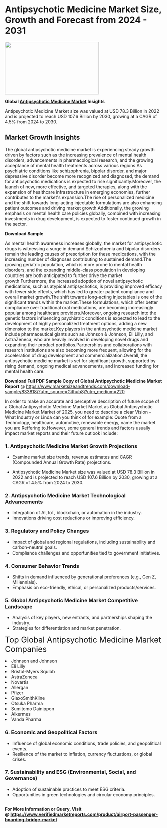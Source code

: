 <H1>Antipsychotic Medicine Market Size, Growth and Forecast from 2024 - 2031</H1><img class="aligncenter size-medium wp-image-584254" src="https://thirdeyenews.in/wp-content/uploads/2024/09/Global-Market-Research-300x168.jpeg" alt="" width="300" height="168" /><p><strong>Global&nbsp;<a href="https://www.marketsizeandtrends.com/download-sample/833818/?utm_source=Github8j?utm_medium=220">Antipsychotic Medicine Market</a> Insights</strong></p><p>Antipsychotic Medicine Market size was valued at USD 78.3 Billion in 2022 and is projected to reach USD 107.6 Billion by 2030, growing at a CAGR of 4.5% from 2024 to 2030.</p><p><h2>Market Growth Insights</h2> <p>The global antipsychotic medicine market is experiencing steady growth driven by factors such as the increasing prevalence of mental health disorders, advancements in pharmacological research, and the growing acceptance of mental health treatments across various regions.As psychiatric conditions like schizophrenia, bipolar disorder, and major depressive disorder become more recognized and diagnosed, the demand for antipsychotic medications is expected to rise significantly.Moreover, the launch of new, more effective, and targeted therapies, along with the expansion of healthcare infrastructure in emerging economies, further contributes to the market's expansion.The rise of personalized medicine and the shift towards long-acting injectable formulations are also enhancing patient outcomes and driving market growth.Additionally, the growing emphasis on mental health care policies globally, combined with increasing investments in drug development, is expected to foster continued growth in the sector.</p> <p><strong>Download Sample</strong></p> <p>As mental health awareness increases globally, the market for antipsychotic drugs is witnessing a surge in demand.Schizophrenia and bipolar disorders remain the leading causes of prescription for these medications, with the increasing number of diagnoses contributing to sustained demand.The growing geriatric population, which is more prone to mental health disorders, and the expanding middle-class population in developing countries are both anticipated to further drive the market growth.Furthermore, the increased adoption of novel antipsychotic medications, such as atypical antipsychotics, is providing improved efficacy with fewer side effects, which has led to greater patient compliance and overall market growth.The shift towards long-acting injectables is one of the significant trends within the market.These formulations, which offer better compliance over traditional oral medications, are becoming increasingly popular among healthcare providers.Moreover, ongoing research into the genetic factors influencing psychiatric conditions is expected to lead to the development of highly personalized treatment options, adding a new dimension to the market.Key players in the antipsychotic medicine market include pharmaceutical giants such as Johnson & Johnson, Eli Lilly, and AstraZeneca, who are heavily involved in developing novel drugs and expanding their product portfolios.Partnerships and collaborations with research institutions are also becoming more frequent, allowing for the acceleration of drug development and commercialization.Overall, the antipsychotic medicine market is set for significant growth, supported by rising demand, ongoing medical advancements, and increased funding for mental health care.</p> <p><span class=""><strong>Download Full PDF Sample Copy of Global Antipsychotic Medicine Market Report</strong> @ <a href="https://www.marketsizeandtrends.com/download-sample/833818/?utm_source=Github8j?utm_medium=220" target="_blank">https://www.marketsizeandtrends.com/download-sample/833818/?utm_source=Github8j?utm_medium=220</a></span></p><p>In order to make an accurate and perceptive description of future scope of a Global&nbsp;Antipsychotic Medicine Market Market as Global&nbsp;Antipsychotic Medicine Market Market of 2025, you need to describe a clear Vision &ndash; What Industry or Linda can you think of for example: Quote from a Technology, healthcare, automotive, renewable energy, name the market you are Reffering to.However, some general trends and factors usually impact market reports and their future outlook include:</p><h3>1.&nbsp;<strong>Antipsychotic Medicine Market Growth Projections</strong></h3><ul><li>Examine market size trends, revenue estimates and CAGR (Compounded Annual Growth Rate) projections.</li><li><p>Antipsychotic Medicine Market size was valued at USD 78.3 Billion in 2022 and is projected to reach USD 107.6 Billion by 2030, growing at a CAGR of 4.5% from 2024 to 2030.</p></li></ul><h3>2.&nbsp;<strong>Antipsychotic Medicine Market Technological Advancements</strong></h3><ul><li>Integration of AI, IoT, blockchain, or automation in the industry.</li><li>Innovations driving cost reductions or improving efficiency.</li></ul><h3>3.&nbsp;<strong>Regulatory and Policy Changes</strong></h3><ul><li>Impact of global and regional regulations, including sustainability and carbon-neutral goals.</li><li>Compliance challenges and opportunities tied to government initiatives.</li></ul><h3>4.&nbsp;<strong>Consumer Behavior Trends</strong></h3><ul><li>Shifts in demand influenced by generational preferences (e.g., Gen Z, Millennials).</li><li>Emphasis on eco-friendly, ethical, or personalized products/services.</li></ul><h3>5.&nbsp;<strong>Global Antipsychotic Medicine Market Competitive Landscape</strong></h3><ul><li>Analysis of key players, new entrants, and partnerships shaping the industry.</li><li>Strategies for differentiation and market penetration.</li></ul><p data-pm-slice="1 1 []"><span style="color: inherit; font-family: inherit; font-size: 25px;">Top Global Antipsychotic Medicine Market Companies</span></p><div class="" data-test-id=""><p><li>Johnson and Johnson</li><li> Eli Lilly</li><li> Bristol-Myers Squibb</li><li> AstraZeneca</li><li> Novartis</li><li> Allergan</li><li> Pfizer</li><li> GlaxoSmithKline</li><li> Otsuka Pharma</li><li> Sumitomo Dainippon</li><li> Alkermes</li><li> Vanda Pharma</li></p></div><h3>6.&nbsp;<strong>Economic and Geopolitical Factors</strong></h3><ul><li>Influence of global economic conditions, trade policies, and geopolitical events.</li><li>Resilience of the market to inflation, currency fluctuations, or global crises.</li></ul><h3>7.&nbsp;<strong>Sustainability and ESG (Environmental, Social, and Governance)</strong></h3><ul><li>Adoption of sustainable practices to meet ESG criteria.</li><li>Opportunities in green technologies and circular economy principles.</li></ul><h2><strong style="font-size: 14px;">For More Information or Query, Visit @&nbsp;</strong><a style="background-color: #ffffff; font-size: 14px;" href="https://www.marketsizeandtrends.com/report/antipsychotic-medicine-market/" target="_blank">https://www.verifiedmarketreports.com/product/airport-passenger-boarding-bridge-market</a></h2>